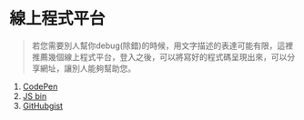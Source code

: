 # 線上程式平台

> 若您需要別人幫你debug\(除錯\)的時候，用文字描述的表達可能有限，這裡推薦幾個線上程式平台，登入之後，可以將寫好的程式碼呈現出來，可以分享網址，讓別人能夠幫助您。



1. [CodePen](https://codepen.io)
2. [JS bin](http://jsbin.com)
3. [GitHubgist](https://gist.github.com)











